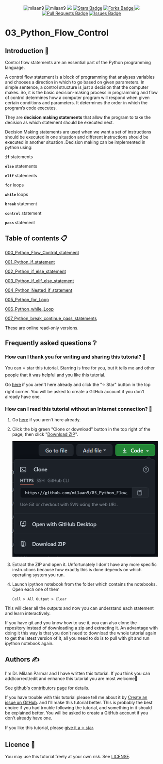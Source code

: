 <p align="center"> 
 <img src="https://badges.pufler.dev/updated/milaan9/03_Python_Flow_Control" alt="milaan9"/>  
 <img src="https://badges.pufler.dev/created/milaan9/03_Python_Flow_Control" alt="milaan9"/>  
<a href="https://hits.seeyoufarm.com"><img src="https://hits.seeyoufarm.com/api/count/incr/badge.svg?url=https%3A%2F%2Fgithub.com%2Fmilaan9%2F03_Python_Flow_Control&count_bg=%2379C83D&title_bg=%23555555&icon=&icon_color=%23E7E7E7&title=hits&edge_flat=false"/></a>
<a href="https://github.com/milaan9/03_Python_Flow_Control/stargazers"><img src="https://img.shields.io/github/stars/milaan9/03_Python_Flow_Control" alt="Stars Badge"/></a>
<a href="https://github.com/milaan9/03_Python_Flow_Control/network/members"><img src="https://img.shields.io/github/forks/milaan9/03_Python_Flow_Control" alt="Forks Badge"/> </a>
<a href="https://github.com/milaan9/03_Python_Flow_Control/pulse" alt="Activity"><img src="https://img.shields.io/github/commit-activity/m/milaan9/03_Python_Flow_Control" /></a> 
<a href="https://github.com/milaan9/03_Python_Flow_Control/pulls"><img src="https://img.shields.io/github/issues-pr/milaan9/03_Python_Flow_Control" alt="Pull Requests Badge"/></a>
<a href="https://github.com/milaan9/03_Python_Flow_Control/issues"><img src="https://img.shields.io/github/issues/milaan9/03_Python_Flow_Control" alt="Issues Badge"/></a>
</p> 
<!--<img src="https://badges.pufler.dev/contributors/milaan9/01_Python_Introduction?size=50&padding=5&bots=true" alt="milaan9"/>-->
 
 

# 03_Python_Flow_Control

## Introduction 👋

Control flow statements are an essential part of the Python programming language.

A control flow statement is a block of programming that analyses variables and chooses a direction in which to go based on given parameters. In simple sentence, a control structure is just a decision that the computer makes. So, it is the basic decision-making process in programming and flow of control determines how a computer program will respond when given certain conditions and parameters. It determines the  order in which the program’s code executes.

They are **decision making statements** that allow the program to take the decision as which statement should be executed next.

Decision Making statements are used when we want a set of instructions should be executed in one situation and different instructions should be executed in another situation .Decision making can be implemented in python using:

**`if`** statements

**`else`** statements

**`elif`** statements

**`for`** loops

**`while`** loops

**`break`** statement

**`control`** statement

**`pass`** statement


## Table of contents 📋


[000_Python_Flow_Control_statement](https://github.com/milaan9/03_Python_Flow_Control/blob/main/000_Python_Flow_Control_statement%20.ipynb)


[001_Python_if_statement](https://github.com/milaan9/03_Python_Flow_Control/blob/main/001_Python_if_statement.ipynb)


[002_Python_if_else_statement](https://github.com/milaan9/03_Python_Flow_Control/blob/main/002_Python_if_else_statement.ipynb)


[003_Python_if_elif_else_statement](https://github.com/milaan9/03_Python_Flow_Control/blob/main/003_Python_if_elif_else_statement%20.ipynb)


[004_Python_Nested_if_statement](https://github.com/milaan9/03_Python_Flow_Control/blob/main/004_Python_Nested_if_statement.ipynb)


[005_Python_for_Loop](https://github.com/milaan9/03_Python_Flow_Control/blob/main/005_Python_for_Loop.ipynb)


[006_Python_while_Loop](https://github.com/milaan9/03_Python_Flow_Control/blob/main/006_Python_while_Loop.ipynb)


[007_Python_break_continue_pass_statements](https://github.com/milaan9/03_Python_Flow_Control/blob/main/007_Python_break_continue_pass_statements.ipynb)


These are online read-only versions.


## Frequently asked questions ❔

### How can I thank you for writing and sharing this tutorial? 🌷

You can ⭐ star this tutorial. Starring is free for you, but it tells me and other people that it was helpful and you like this tutorial.

Go [here](https://github.com/milaan9/03_Python_Flow_Control) if you aren't here already and click the "⭐ Star" button in the top right corner. You will be asked to create a GitHub account if you don't already have one.

### How can I read this tutorial without an Internet connection? 🤔

1. Go [here](https://github.com/milaan9/03_Python_Flow_Control) if you aren't here already.
    
2. Click the big green "Clone or download" button in the top right of the page, then click "[Download ZIP](https://github.com/milaan9/03_Python_Flow_Control/archive/refs/heads/main.zip)".

    ![Download ZIP](img/dnld_rep.png)

3. Extract the ZIP and open it. Unfortunately I don't have any more specific instructions because how exactly this is done depends on which operating system you run.
    
4. Launch ipython notebook from the folder which contains the notebooks. Open each one of them
  
    `Cell > All Output > Clear`
    
This will clear all the outputs and now you can understand each statement and learn interactively.

If you have git and you know how to use it, you can also clone the repository instead of downloading a zip and extracting it. An advantage with doing it this way is that you don't need to download the whole tutorial again to get the latest version of it, all you need to do is to pull with git and run ipython notebook again.


## Authors ✍️

I'm Dr. Milaan Parmar and I have written this tutorial. If you think you can add/correct/edit and enhance this tutorial you are most welcome🙏

See [github's contributors page](https://github.com/milaan9/03_Python_Flow_Control/graphs/contributors) for details.

If you have trouble with this tutorial please tell me about it by [Create an issue on GitHub](https://github.com/milaan9/03_Python_Flow_Control/issues/new). and I'll make this tutorial better. This is probably the best choice if you had trouble following the tutorial, and something in it should be explained better. You will be asked to create a GitHub account if you don't already have one.

If you like this tutorial, please [give it a ⭐ star](https://github.com/milaan9/03_Python_Flow_Control).


## Licence 📜

You may use this tutorial freely at your own risk. See [LICENSE](./LICENSE).
